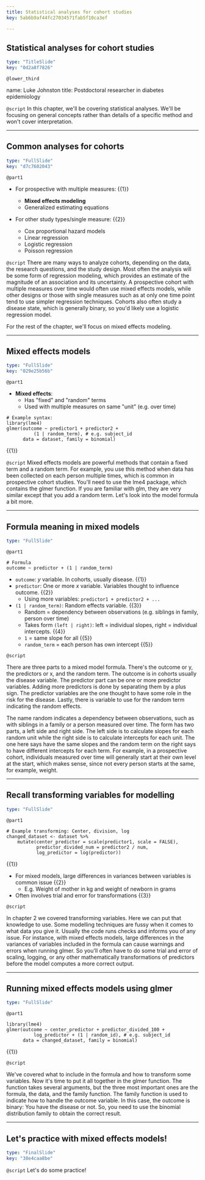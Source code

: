 ```yaml
---
title: Statistical analyses for cohort studies
key: 5ab6b9af44fc27034571fab5f10ca3ef

---
```

## Statistical analyses for cohort studies

```yaml
type: "TitleSlide"
key: "0d2a8f7826"
```

`@lower_third`

name: Luke Johnston
title: Postdoctoral researcher in diabetes epidemiology


`@script`
In this chapter, we'll be covering statistical analyses. We'll be focusing on general concepts rather than details of a specific method and won't cover interpretation.


---
## Common analyses for cohorts

```yaml
type: "FullSlide"
key: "d7c7602043"
```

`@part1`
- For prospective with multiple measures: {{1}}
    - **Mixed effects modeling**
    - Generalized estimating equations

- For other study types/single measure: {{2}}
    - Cox proportional hazard models
    - Linear regression
    - Logistic regression
    - Poisson regression


`@script`
There are many ways to analyze cohorts, depending on the data, the research questions, and the study design. Most often the analysis will be some form of regression modeling, which provides an estimate of the magnitude of an association and its uncertainty. A prospective cohort with multiple measures over time would often use mixed effects models, while other designs or those with single measures such as at only one time point tend to use simpler regression techniques. Cohorts also often study a disease state, which is generally binary, so you'd likely use a logistic regression model.

For the rest of the chapter, we'll focus on mixed effects modeling.


---
## Mixed effects models

```yaml
type: "FullSlide"
key: "029e25b56b"
```

`@part1`
- **Mixed effects**: 
    - Has "fixed" and "random" terms
    - Used with multiple measures on same "unit" (e.g. over time)

```{r}
# Example syntax:
library(lme4)
glmer(outcome ~ predictor1 + predictor2 + 
          (1 | random_term), # e.g. subject_id
      data = dataset, family = binomial)
```
{{1}}

`@script`
Mixed effects models are powerful methods that contain a fixed term and a random term. For example, you use this method when data has been collected on each person multiple times, which is common in prospective cohort studies. You'll need to use the lme4 package, which contains the glmer function. If you are familiar with glm, they are very similar except that you add a random term. Let's look into the model formula a bit more.

---
## Formula meaning in mixed models

```yaml
type: "FullSlide"
```

`@part1`

```{r}
# Formula
outcome ~ predictor + (1 | random_term)
```

- `outcome`: $y$ variable. In cohorts, usually disease. {{1}}
- `predictor`: One or more $x$ variable. Variables thought to influence outcome. {{2}}
    - Using more variables: `predictor1 + predictor2 + ...`
- `(1 | random_term)`: Random effects variable. {{3}}
    - Random = dependency between observations (e.g. siblings in family, person over time)
    - Takes form `(left | right)`: left = individual slopes, right = individual intercepts. {{4}}
    - `1` = same slope for all {{5}}
    - `random_term` = each person has own intercept {{5}}

`@script`

There are three parts to a mixed model formula. There's the outcome or y, the predictors or x, and the random term. The outcome is in cohorts usually the disease variable. The predictor part can be one or more predictor variables. Adding more predictors is done by separating them by a plus sign. The predictor variables are the one thought to have some role in the risk for the disease. Lastly, there is variable to use for the random term indicating the random effects. 

The name random indicates a dependency between observations, such as with siblings in a family or a person measured over time. The form has two parts, a left side and right side. The left side is to calculate slopes for each random unit while the right side is to calculate intercepts for each unit. The one here says have the same slopes and the random term on the right says to have different intercepts for each term. For example, in a prospective cohort, individuals measured over time will generally start at their own level at the start, which makes sense, since not every person starts at the same, for example, weight.

---
## Recall transforming variables for modelling

```yaml
type: "FullSlide"
```

`@part1`

```{r}
# Example transforming: Center, division, log
changed_dataset <- dataset %>% 
    mutate(center_predictor = scale(predictor1, scale = FALSE),
           predictor_divided_num = predictor2 / num,
           log_predictor = log(predictor))
``` 
{{1}}

- For mixed models, large differences in variances between variables is common issue {{2}}
    - E.g. Weight of mother in kg and weight of newborn in grams
- Often involves trial and error for transformations {{3}}

`@script`

In chapter 2 we covered transforming variables. Here we can put that knowledge to use. Some modelling techniques are fussy when it comes to what data you give it. Usually the code runs checks and informs you of any issue. For instance, with mixed effects models, large differences in the variances of variables included in the formula can cause warnings and errors when running glmer. So you'll often have to do some trial and error of scaling, logging, or any other mathematically transformations of predictors before the model computes a more correct output.

---
## Running mixed effects models using glmer

```yaml
type: "FullSlide"
```

`@part1`

```{r}
library(lme4)
glmer(outcome ~ center_predictor + predictor_divided_100 + 
          log_predictor + (1 | random_id), # e.g. subject_id
      data = changed_dataset, family = binomial)
``` 
{{1}}


`@script`

We've covered what to include in the formula and how to transform some variables. Now it's time to put it all together in the glmer function. The function takes several arguments, but the three most important ones are the formula, the data, and the family function. The family function is used to indicate how to handle the outcome variable. In this case, the outcome is binary: You have the disease or not. So, you need to use the binomial distribution family to obtain the correct result.

---
## Let's practice with mixed effects models!

```yaml
type: "FinalSlide"
key: "38e4caa8be"
```

`@script`
Let's do some practice!


